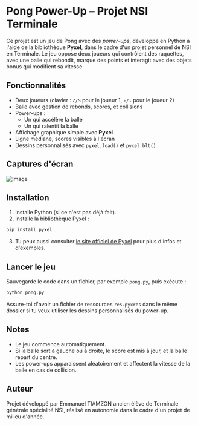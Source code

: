 # Pong Power-Up – Projet NSI Terminale

Ce projet est un jeu de Pong avec des *power-ups*, développé en Python à l'aide de la bibliothèque **Pyxel**, dans le cadre d'un projet personnel de NSI en Terminale. Le jeu oppose deux joueurs qui contrôlent des raquettes, avec une balle qui rebondit, marque des points et interagit avec des objets bonus qui modifient sa vitesse.

## Fonctionnalités

- Deux joueurs (clavier : `Z/S` pour le joueur 1, `↑/↓` pour le joueur 2)
- Balle avec gestion de rebonds, scores, et collisions
- Power-ups :
  - Un qui accélère la balle
  - Un qui ralentit la balle
- Affichage graphique simple avec **Pyxel**
- Ligne médiane, scores visibles à l'écran
- Dessins personnalisés avec `pyxel.load()` et `pyxel.blt()`

## Captures d'écran

![image](https://github.com/user-attachments/assets/230fed82-e1c8-4cbb-88b7-6818ed2a23fd)

## Installation

1. Installe Python (si ce n'est pas déjà fait).
2. Installe la bibliothèque Pyxel :

```bash
pip install pyxel
```

3. Tu peux aussi consulter [le site officiel de Pyxel](https://github.com/kitao/pyxel) pour plus d'infos et d'exemples.

## Lancer le jeu

Sauvegarde le code dans un fichier, par exemple `pong.py`, puis exécute :

```bash
python pong.py
```

Assure-toi d'avoir un fichier de ressources `res.pyxres` dans le même dossier si tu veux utiliser les dessins personnalisés du power-up.

## Notes

- Le jeu commence automatiquement.
- Si la balle sort à gauche ou à droite, le score est mis à jour, et la balle repart du centre.
- Les power-ups apparaissent aléatoirement et affectent la vitesse de la balle en cas de collision.

## Auteur

Projet développé par Emmanuel TIAMZON ancien élève de Terminale générale spécialité NSI, réalisé en autonomie dans le cadre d'un projet de milieu d'année.
